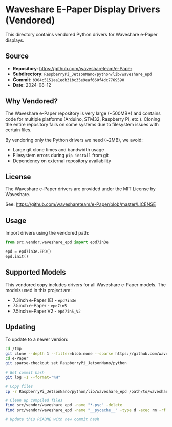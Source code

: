 # Waveshare E-Paper Display Drivers (Vendored)

This directory contains vendored Python drivers for Waveshare e-Paper displays.

## Source

- **Repository**: https://github.com/waveshareteam/e-Paper
- **Subdirectory**: `RaspberryPi_JetsonNano/python/lib/waveshare_epd`
- **Commit**: `b304c5151aa1edb31bc35e9eaf660f4dc7769590`
- **Date**: 2024-08-12

## Why Vendored?

The Waveshare e-Paper repository is very large (~500MB+) and contains code for multiple platforms (Arduino, STM32, Raspberry Pi, etc.). Cloning the entire repository fails on some systems due to filesystem issues with certain files.

By vendoring only the Python drivers we need (~2MB), we avoid:
- Large git clone times and bandwidth usage
- Filesystem errors during `pip install` from git
- Dependency on external repository availability

## License

The Waveshare e-Paper drivers are provided under the MIT License by Waveshare.

See: https://github.com/waveshareteam/e-Paper/blob/master/LICENSE

## Usage

Import drivers using the vendored path:

```python
from src.vendor.waveshare_epd import epd7in3e

epd = epd7in3e.EPD()
epd.init()
```

## Supported Models

This vendored copy includes drivers for all Waveshare e-Paper models. The models used in this project are:
- 7.3inch e-Paper (E) - `epd7in3e`
- 7.5inch e-Paper - `epd7in5`
- 7.5inch e-Paper V2 - `epd7in5_V2`

## Updating

To update to a newer version:

```bash
cd /tmp
git clone --depth 1 --filter=blob:none --sparse https://github.com/waveshareteam/e-Paper.git
cd e-Paper
git sparse-checkout set RaspberryPi_JetsonNano/python

# Get commit hash
git log -1 --format="%H"

# Copy files
cp -r RaspberryPi_JetsonNano/python/lib/waveshare_epd /path/to/waveshare-picture-frame/src/vendor/

# Clean up compiled files
find src/vendor/waveshare_epd -name "*.pyc" -delete
find src/vendor/waveshare_epd -name "__pycache__" -type d -exec rm -rf {} +

# Update this README with new commit hash
```
